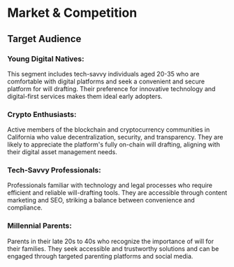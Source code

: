 # Market & Competition
## Target Audience

### Young Digital Natives: 
This segment includes tech-savvy individuals aged 20-35 who are comfortable with digital platforms and seek a convenient and secure platform for will drafting. Their preference for innovative technology and digital-first services makes them ideal early adopters.
### Crypto Enthusiasts: 
Active members of the blockchain and cryptocurrency communities in California who value decentralization, security, and transparency. They are likely to appreciate the platform's fully on-chain will drafting, aligning with their digital asset management needs.
### Tech-Savvy Professionals: 
Professionals familiar with technology and legal processes who require efficient and reliable will-drafting tools. They are accessible through content marketing and SEO, striking a balance between convenience and compliance.
### Millennial Parents: 
Parents in their late 20s to 40s who recognize the importance of will for their families. They seek accessible and trustworthy solutions and can be engaged through targeted parenting platforms and social media.



